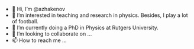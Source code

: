 - 👋 Hi, I’m @azhakenov
- 👀 I’m interested in teaching and research in physics. Besides, I play a lot of football.
- 🌱 I’m currently doing a PhD in Physics at Rutgers University.
- 💞️ I’m looking to collaborate on ...
- 📫 How to reach me ...

<!---
azhakenov/azhakenov is a ✨ special ✨ repository because its `README.md` (this file) appears on your GitHub profile.
You can click the Preview link to take a look at your changes.
--->
